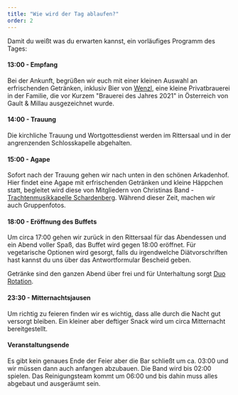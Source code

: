 ```yaml
---
title: "Wie wird der Tag ablaufen?"
order: 2
---
```


Damit du weißt was du erwarten kannst, ein vorläufiges Programm des Tages:

#### 13:00 - Empfang

Bei der Ankunft, begrüßen wir euch mit einer kleinen Auswahl an erfrischenden Getränken, inklusiv Bier von <a href="https://wenzl-privatbraeu.jimdosite.com/" target="_blank" rel="noreferrer">Wenzl</a>, eine kleine Privatbrauerei in der Familie, die vor Kurzem "Brauerei des Jahres 2021" in Österreich von Gault & Millau ausgezeichnet wurde.

#### 14:00 - Trauung

Die kirchliche Trauung und Wortgottesdienst werden im Rittersaal und in der angrenzenden Schlosskapelle abgehalten.

#### 15:00 - Agape

Sofort nach der Trauung gehen wir nach unten in den schönen Arkadenhof. Hier findet eine Agape mit erfrischenden Getränken und kleine Häppchen statt, begleitet wird diese von Mitgliedern von Christinas Band - <a href="http://www.trachtenmusikkapelleschardenberg.at/" target="_blank" rel="noreferrer">Trachtenmusikkapelle Schardenberg</a>. Während dieser Zeit, machen wir auch Gruppenfotos.

#### 18:00 - Eröffnung des Buffets

Um circa 17:00 gehen wir zurück in den Rittersaal für das Abendessen und ein Abend voller Spaß, das Buffet wird gegen 18:00 eröffnet. Für vegetarische Optionen wird gesorgt, falls du irgendwelche Diätvorschriften hast kannst du uns über das Antwortformular Bescheid geben.

Getränke sind den ganzen Abend über frei und für Unterhaltung sorgt <a href="https://www.duorotation.at/" target="_blank" rel="noreferrer">Duo Rotation</a>.

#### 23:30 - Mitternachtsjausen

Um richtig zu feieren finden wir es wichtig, dass alle durch die Nacht gut versorgt bleiben. Ein kleiner aber deftiger Snack wird um circa Mitternacht bereitgestellt.

#### Veranstaltungsende

Es gibt kein genaues Ende der Feier aber die Bar schließt um ca. 03:00 und wir müssen dann auch anfangen abzubauen. Die Band wird bis 02:00 spielen. Das Reinigungsteam kommt um 06:00 und bis dahin muss alles abgebaut und ausgeräumt sein.